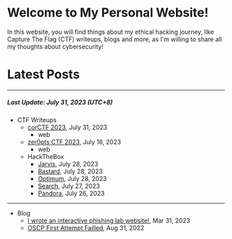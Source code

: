 # Welcome to My Personal Website!

In this website, you will find things about my ethical hacking journey, like Capture The Flag (CTF) writeups, blogs and more, as I'm willing to share all my thoughts about cybersecurity!

# Latest Posts

* * *
##### Last Update: July 31, 2023 (UTC+8)

- CTF Writeups
    - [corCTF 2023](https://siunam321.github.io/ctf/corCTF-2023/), July 31, 2023
        - web
    - [zer0pts CTF 2023](https://siunam321.github.io/ctf/zer0pts-CTF-2023/), July 16, 2023
        - web
    - HackTheBox
        - [Jarvis](https://siunam321.github.io/ctf/hackthebox/Jarvis), July 28, 2023
        - [Bastard](https://siunam321.github.io/ctf/hackthebox/Bastard), July 28, 2023
        - [Optimum](https://siunam321.github.io/ctf/hackthebox/Optimum), July 28, 2023
        - [Search](https://siunam321.github.io/ctf/hackthebox/Search), July 27, 2023
        - [Pandora](https://siunam321.github.io/ctf/hackthebox/Pandora), July 26, 2023

* * *
- Blog
    - [I wrote an interactive phishing lab website!](https://siunam321.github.io/blog/2023-03-31-I-wrote-an-interactive-phishing-lab-website), Mar 31, 2023
    - [OSCP First Attempt Failled](https://siunam321.github.io/blog/2022-08-31-OSCP-First-Attempt-Failled), Aug 31, 2022

